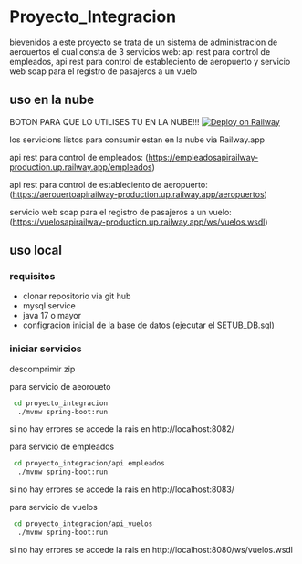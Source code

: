 # Proyecto_Integracion

bievenidos a este proyecto se trata de un sistema de administracion de aerouertos el cual consta de 3 servicios web: 
api rest para control de empleados, 
api rest para control de estableciento de aeropuerto
y servicio web soap para el registro de pasajeros a un vuelo

## uso en la nube 

BOTON PARA QUE LO UTILISES TU EN LA NUBE!!!
[![Deploy on Railway](https://railway.app/button.svg)](https://railway.app/template/THVYeG?referralCode=VWfeAj)

los servicions listos para consumir estan en la nube via Railway.app

api rest para control de empleados: 
(https://empleadosapirailway-production.up.railway.app/empleados)



api rest para control de estableciento de aeropuerto:
(https://aerouertoapirailway-production.up.railway.app/aeropuertos)

servicio web soap para el registro de pasajeros a un vuelo:
(https://vuelosapirailway-production.up.railway.app/ws/vuelos.wsdl)

## uso local
### requisitos
 - clonar repositorio via git hub
 - mysql service
 - java 17 o mayor
 - configracion inicial de la base de datos (ejecutar el SETUB_DB.sql)
 ### iniciar servicios
 descomprimir zip
  
  para servicio de aeoroueto
```bash
 cd proyecto_integracion
  ./mvnw spring-boot:run
```
si no hay errores se accede la rais en http://localhost:8082/

 para servicio de empleados
```bash
 cd proyecto_integracion/api empleados 
  ./mvnw spring-boot:run
```
si no hay errores se accede la rais en http://localhost:8083/

 para servicio de vuelos
```bash
 cd proyecto_integracion/api_vuelos
  ./mvnw spring-boot:run
```
si no hay errores se accede la rais en http://localhost:8080/ws/vuelos.wsdl
